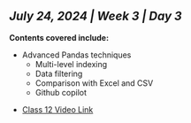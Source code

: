 ## _July 24, 2024 | Week 3 | Day 3_

**Contents covered include:**

* Advanced Pandas techniques
    * Multi-level indexing
    * Data filtering
    * Comparison with Excel and CSV
    * Github copilot

- [Class 12 Video Link](https://www.facebook.com/iCodeguru/videos/544365754583575/)
